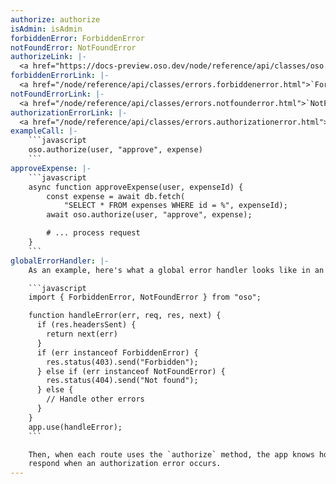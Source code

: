 ```yaml
---
authorize: authorize
isAdmin: isAdmin
forbiddenError: ForbiddenError
notFoundError: NotFoundError
authorizeLink: |-
  <a href="https://docs-preview.oso.dev/node/reference/api/classes/oso.oso-1.html#authorize">`Oso.authorize`</a>
forbiddenErrorLink: |-
  <a href="/node/reference/api/classes/errors.forbiddenerror.html">`ForbiddenError`</a>
notFoundErrorLink: |-
  <a href="/node/reference/api/classes/errors.notfounderror.html">`NotFoundError`</a>
authorizationErrorLink: |-
  <a href="/node/reference/api/classes/errors.authorizationerror.html">an `AuthorizationError`</a>
exampleCall: |-
    ```javascript
    oso.authorize(user, "approve", expense)
    ```
approveExpense: |-
    ```javascript
    async function approveExpense(user, expenseId) {
        const expense = await db.fetch(
            "SELECT * FROM expenses WHERE id = %", expenseId);
        await oso.authorize(user, "approve", expense);

        # ... process request
    }
    ```
globalErrorHandler: |-
    As an example, here's what a global error handler looks like in an Express app:

    ```javascript
    import { ForbiddenError, NotFoundError } from "oso";

    function handleError(err, req, res, next) {
      if (res.headersSent) {
        return next(err)
      }
      if (err instanceof ForbiddenError) {
        res.status(403).send("Forbidden");
      } else if (err instanceof NotFoundError) {
        res.status(404).send("Not found");
      } else {
        // Handle other errors
      }
    }
    app.use(handleError);
    ```

    Then, when each route uses the `authorize` method, the app knows how to
    respond when an authorization error occurs.
---
```

